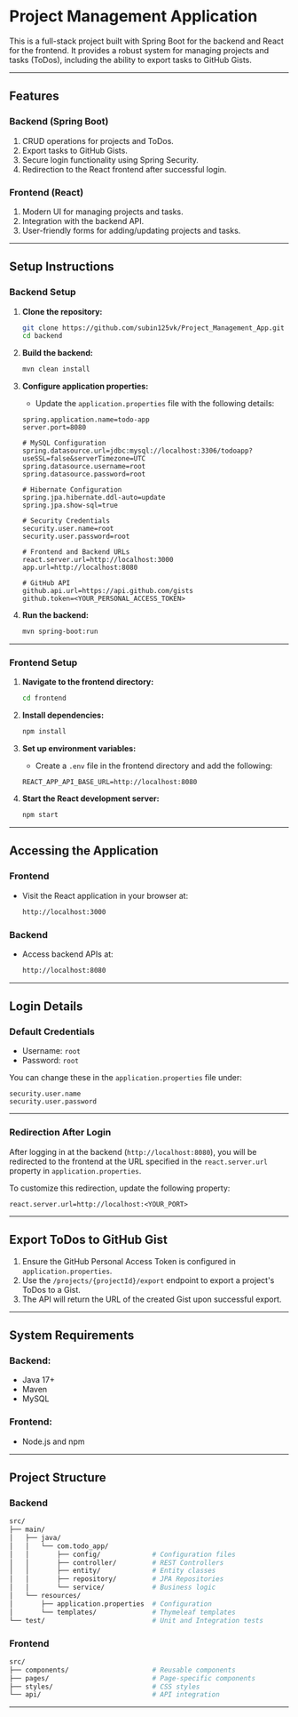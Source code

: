 # **Project Management Application**

This is a full-stack project built with Spring Boot for the backend and React for the frontend. It provides a robust system for managing projects and tasks (ToDos), including the ability to export tasks to GitHub Gists.

---

## **Features**

### **Backend (Spring Boot)**
1. CRUD operations for projects and ToDos.
2. Export tasks to GitHub Gists.
3. Secure login functionality using Spring Security.
4. Redirection to the React frontend after successful login.

### **Frontend (React)**
1. Modern UI for managing projects and tasks.
2. Integration with the backend API.
3. User-friendly forms for adding/updating projects and tasks.

---

## **Setup Instructions**

### **Backend Setup**

1. **Clone the repository:**

    ```bash
    git clone https://github.com/subin125vk/Project_Management_App.git
    cd backend  
    ```

2. **Build the backend:**

    ```bash
    mvn clean install  
    ```

3. **Configure application properties:**
    - Update the `application.properties` file with the following details:

    ```properties
    spring.application.name=todo-app  
    server.port=8080  

    # MySQL Configuration  
    spring.datasource.url=jdbc:mysql://localhost:3306/todoapp?useSSL=false&serverTimezone=UTC  
    spring.datasource.username=root  
    spring.datasource.password=root  

    # Hibernate Configuration  
    spring.jpa.hibernate.ddl-auto=update  
    spring.jpa.show-sql=true  

    # Security Credentials  
    security.user.name=root  
    security.user.password=root  

    # Frontend and Backend URLs  
    react.server.url=http://localhost:3000  
    app.url=http://localhost:8080  

    # GitHub API  
    github.api.url=https://api.github.com/gists  
    github.token=<YOUR_PERSONAL_ACCESS_TOKEN>  
    ```

4. **Run the backend:**

    ```bash
    mvn spring-boot:run  
    ```

---

### **Frontend Setup**

1. **Navigate to the frontend directory:**

    ```bash
    cd frontend  
    ```

2. **Install dependencies:**

    ```bash
    npm install  
    ```

3. **Set up environment variables:**
    - Create a `.env` file in the frontend directory and add the following:

    ```env
    REACT_APP_API_BASE_URL=http://localhost:8080  
    ```

4. **Start the React development server:**

    ```bash
    npm start  
    ```

---

## **Accessing the Application**

### **Frontend**
- Visit the React application in your browser at:

    ```bash
    http://localhost:3000  
    ```

### **Backend**
- Access backend APIs at:

    ```bash
    http://localhost:8080  
    ```

---

## **Login Details**

### **Default Credentials**
- Username: `root`
- Password: `root`

You can change these in the `application.properties` file under:

```properties
security.user.name  
security.user.password  
```

---

### **Redirection After Login**

After logging in at the backend (`http://localhost:8080`), you will be redirected to the frontend at the URL specified in the `react.server.url` property in `application.properties`.

To customize this redirection, update the following property:

```properties
react.server.url=http://localhost:<YOUR_PORT>  
```

---

## **Export ToDos to GitHub Gist**

1. Ensure the GitHub Personal Access Token is configured in `application.properties`.
2. Use the `/projects/{projectId}/export` endpoint to export a project's ToDos to a Gist.
3. The API will return the URL of the created Gist upon successful export.

---

## **System Requirements**

### **Backend:**
- Java 17+
- Maven
- MySQL

### **Frontend:**
- Node.js and npm

---

## **Project Structure**

### **Backend**
```bash
src/  
├── main/  
│   ├── java/  
│   │   └── com.todo_app/  
│   │       ├── config/             # Configuration files  
│   │       ├── controller/         # REST Controllers  
│   │       ├── entity/             # Entity classes  
│   │       ├── repository/         # JPA Repositories  
│   │       └── service/            # Business logic  
│   └── resources/  
│       ├── application.properties  # Configuration  
│       └── templates/              # Thymeleaf templates  
└── test/                           # Unit and Integration tests  
```

### **Frontend**
```bash
src/  
├── components/                     # Reusable components  
├── pages/                          # Page-specific components  
├── styles/                         # CSS styles  
└── api/                            # API integration  
```

---
